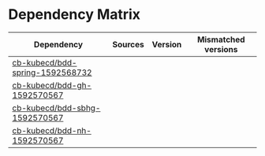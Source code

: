 # Dependency Matrix

Dependency | Sources | Version | Mismatched versions
---------- | ------- | ------- | -------------------
[cb-kubecd/bdd-spring-1592568732](https://github.com/cb-kubecd/bdd-spring-1592568732.git) |  | []() | 
[cb-kubecd/bdd-gh-1592570567](https://github.com/cb-kubecd/bdd-gh-1592570567.git) |  | []() | 
[cb-kubecd/bdd-sbhg-1592570567](https://github.com/cb-kubecd/bdd-sbhg-1592570567.git) |  | []() | 
[cb-kubecd/bdd-nh-1592570567](https://github.com/cb-kubecd/bdd-nh-1592570567.git) |  | []() | 

